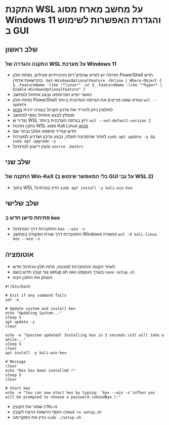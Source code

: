 # התקנת WSL על מחשב מארח מסוג Windows 11 והגדרת האפשרות לשימוש ב GUI  
## שלב ראשון
### התקנה והגדרה של WSL על מערכת Windows 11  
* תחילה יש לוודא שהפיצ'רים ההכרחיים פעילים, נפתח חלון PowerShell חדש בהרשאות אדמין ` Get-WindowsOptionalFeature -Online | Where-Object { $_.FeatureName -like "*linux*" -or $_.FeatureName -like "*hyper* | Enable-WindowsOptionalFeature" }`
* כאשר יופיע הפרומפט נבצע אתחול למחשב
* נפתח חלון PowerShell ונוודא שאנו מריצים את הגרסה העדכנית ביותר `wsl --update`
* לחלופין ניתן להוריד את עדכון הקרנל בצורה ידנית [מכאן](https://learn.microsoft.com/en-us/windows/wsl/install-manual#step-4---download-the-linux-kernel-update-package)
* מומלץ לבצע אתחול נוסף למחשב
* נגדיר ש WSL ירוץ בגרסה העדכנית ביותר `wsl --set-default-version 2`
* נתקין מכונת WSL מסוג Kali Linux [מכאן](https://apps.microsoft.com/store/detail/kali-linux/9PKR34TNCV07)
* נבחר שם Unix חדש ונגדיר סיסמא
* לאחר שהמכונה תעלה, נבצע עדכון ושדרוג למערכת `sudo apt update -y && sudo apt upgrade -y`
* נבצע ריענון לטרמינל `source .bashrc`
## שלב שני
### התקנה של Win-KeX (כלי המאפשר שימוש ב GUI על גבי WSL 2)
* בתוך WSL הרץ בטרמינל `sudo apt install -y kali-win-kex`
## שלב שלישי
### פתיחת סישן חדש ב kex
* התחברות דרך הטרמינל `kex --win -s`
* התחברות דרך שורת הפקודה במחשב Windows המארח `wsl -d kali-linux kex --win -s`
## אוטומציה
- לאחר הקמה והתחברות למכונה, פתח חלון טרמינל חדש
- צור קובץ חדש בשם setup.sh בעורך הטקסט נאנו `nano setup.sh`
- העתק את התוכן הבא
```
#!/bin/bash

# Exit if any command fails
set -e

# Update system and install kex
echo "Updating System..."
sleep 5
apt update -y
clear

echo -e "Syestem updated! Installing kex in 3 seconds.\nIt will take a while..."
sleep 5
clear
apt install -y kali-win-kex

# Message
clear
echo "Kex has been installed !"
sleep 5
clear

# Start kex
echo -e "You can now start kex by typing: 'kex --win -s'\nThen you will be prompted to choose a password.\nGoodBye (:"
```
- שמור את הקובץ `CTRL+X`
- הוסף הרשאת הרצה לקובץ `chmod +x setup.sh`
- הרץ את הסקריפט `sudo ./setup.sh`

